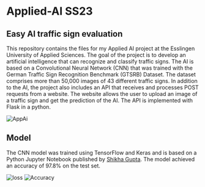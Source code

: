 # Applied-AI SS23
## Easy AI traffic sign evaluation

This repository contains the files for my Applied AI project at the Esslingen University of Applied Sciences. The goal of the project is to develop an artificial intelligence that can recognize and classify traffic signs. The AI is based on a Convolutional Neural Network (CNN) that was trained with the German Traffic Sign Recognition Benchmark (GTSRB) Dataset. The dataset comprises more than 50,000 images of 43 different traffic signs.
In addition to the AI, the project also includes an API that receives and processes POST requests from a website. The website allows the user to upload an image of a traffic sign and get the prediction of the AI. The API is implemented with Flask in a python.

![AppAi](https://github.com/Flo96S/AppliedAISS23/assets/35099715/a8fa3549-b30d-4297-ae95-565ff610b8cd)

## Model
The CNN model was trained using TensorFlow and Keras and is based on a Python Jupyter Notebook published by [Shikha Gupta](https://www.analyticsvidhya.com/blog/2021/12/traffic-signs-recognition-using-cnn-and-keras-in-python/). The model achieved an accuracy of 97.8% on the test set.

![loss](https://github.com/Flo96S/AppliedAISS23/assets/35099715/fa39e439-30ca-4ec8-9078-f1ff3543d872)
![Accuracy](https://github.com/Flo96S/AppliedAISS23/assets/35099715/b2e31ac4-0e1e-4f05-baa9-b6eecbcac0e0)

